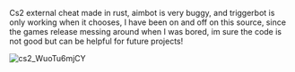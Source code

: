 Cs2 external cheat made in rust, aimbot is very buggy, and triggerbot is only working when it chooses, I have been on and off on this source, since the games release messing around when I was bored, im sure the code is not good but can be helpful for future projects!

![cs2_WuoTu6mjCY](https://github.com/cs2internal/cs2-external/assets/157406391/c45ec2a8-56d4-48f3-a6d7-da703557c30e)
